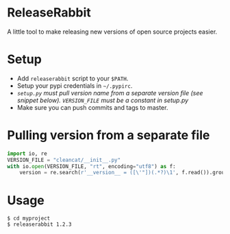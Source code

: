 # ReleaseRabbit

A little tool to make releasing new versions of open source projects easier.

# Setup

- Add `releaserabbit` script to your `$PATH`.
- Setup your pypi credentials in `~/.pypirc`.
- *`setup.py` must pull version name from a separate version file (see snippet below). `VERSION_FILE` must be a constant in setup.py*
- Make sure you can push commits and tags to master.

# Pulling version from a separate file

```python
import io, re
VERSION_FILE = "cleancat/__init__.py"
with io.open(VERSION_FILE, "rt", encoding="utf8") as f:
    version = re.search(r'__version__ = ([\'"])(.*?)\1', f.read()).group(2)
```

# Usage

```
$ cd myproject
$ releaserabbit 1.2.3
```
